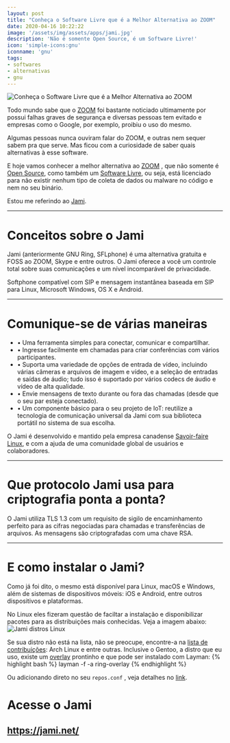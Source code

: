 ```yaml
---
layout: post
title: "Conheça o Software Livre que é a Melhor Alternativa ao ZOOM"
date: 2020-04-16 10:22:22
image: '/assets/img/assets/apps/jami.jpg'
description: 'Não é somente Open Source, é um Software Livre!'
icon: 'simple-icons:gnu'
iconname: 'gnu'
tags:
- softwares
- alternativas
- gnu
---
```


![Conheça o Software Livre que é a Melhor Alternativa ao ZOOM](/assets/img/assets/apps/jami.jpg)

Todo mundo sabe que o [ZOOM](https://is.gd/KdxXkD) foi bastante noticiado ultimamente por possui falhas graves de segurança e diversas pessoas tem evitado e empresas como o Google, por exemplo, proibiu o uso do mesmo.

Algumas pessoas nunca ouviram falar do ZOOM, e outras nem sequer sabem pra que serve. Mas ficou com a curiosidade de saber quais alternativas à esse software.

E hoje vamos conhecer a melhor alternativa ao [ZOOM](http://cse.google.com.br/cse?cx=004473188612396442360:qs2ekmnkweq&q=google) , que não somente é [Open Source](https://opensource.org/), como também um [Software Livre](https://www.gnu.org/philosophy/free-sw.pt-br.html), ou seja, está licenciado para não existir nenhum tipo de coleta de dados ou malware no código e nem no seu binário.

Estou me referindo ao [Jami](https://jami.net/).

---

# Conceitos sobre o Jami
Jami (anteriormente GNU Ring, SFLphone) é uma alternativa gratuita e FOSS ao ZOOM, Skype e entre outros. O Jami oferece a você um controle total sobre suas comunicações e um nível incomparável de privacidade.

Softphone compatível com SIP e mensagem instantânea baseada em SIP para Linux, Microsoft Windows, OS X e Android.

---

# Comunique-se de várias maneiras
+ • Uma ferramenta simples para conectar, comunicar e compartilhar.
+ • Ingresse facilmente em chamadas para criar conferências com vários participantes.
+ • Suporta uma variedade de opções de entrada de vídeo, incluindo várias câmeras e arquivos de imagem e vídeo, e a seleção de entradas e saídas de áudio; tudo isso é suportado por vários codecs de áudio e vídeo de alta qualidade.
+ • Envie mensagens de texto durante ou fora das chamadas (desde que o seu par esteja conectado).
+ • Um componente básico para o seu projeto de IoT: reutilize a tecnologia de comunicação universal da Jami com sua biblioteca portátil no sistema de sua escolha.

O Jami é desenvolvido e mantido pela empresa canadense [Savoir-faire Linux](https://savoirfairelinux.com/), e com a ajuda de uma comunidade global de usuários e colaboradores.

---

# Que protocolo Jami usa para criptografia ponta a ponta?

O Jami utiliza TLS 1.3 com um requisito de sigilo de encaminhamento perfeito para as cifras negociadas para chamadas e transferências de arquivos. As mensagens são criptografadas com uma chave RSA.

---

# E como instalar o Jami?
Como já foi dito, o mesmo está disponível para Linux, macOS e Windows, além de sistemas de dispositivos móveis: iOS e Android, entre outros dispositivos e plataformas.

No Linux eles fizeram questão de faciltar a instalação e disponibilizar pacotes para as distribuições mais conhecidas. Veja a imagem abaixo:
![Jami distros Linux](/assets/img/assets/apps/jami-linux.png)

Se sua distro não está na lista, não se preocupe, encontre-a na [lista de contribuições](https://jami.net/download-jami-linux/): Arch Linux e entre outras. Inclusive o Gentoo, a distro que eu uso, existe um [overlay](https://github.com/stefan-langenmaier/ring-overlay) prontinho e que pode ser instalado com Layman:
{% highlight bash %}
layman -f -a ring-overlay
{% endhighlight %}

Ou adicionando direto no seu `repos.conf` , veja detalhes no [link](https://github.com/stefan-langenmaier/ring-overlay).

# Acesse o Jami
## <https://jami.net/>


